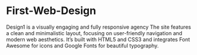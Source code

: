 # First-Web-Design
Design1 is a visually engaging and fully responsive agency The site features a clean and minimalistic layout, focusing on user-friendly navigation and modern web aesthetics. It’s built with HTML5 and CSS3 and integrates Font Awesome for icons and Google Fonts for beautiful typography.
